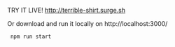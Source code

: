 TRY IT LIVE! http://terrible-shirt.surge.sh


Or download and run it locally on http://localhost:3000/

``` npm run start```

